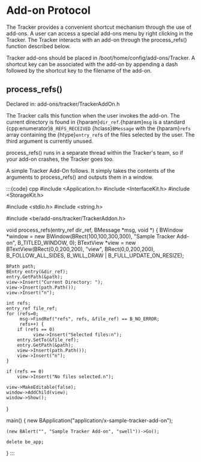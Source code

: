 # Add-on Protocol

The Tracker provides a convenient shortcut mechanism through the use of
add-ons. A user can access a special add-ons menu by right clicking in the
Tracker. The Tracker interacts with an add-on through the process_refs()
function described below.

Tracker add-ons should be placed in /boot/home/config/add-ons/Tracker. A
shortcut key can be associated with the add-on by appending a dash followed
by the shortcut key to the filename of the add-on.

## process_refs()

Declared in:  add-ons/tracker/TrackerAddOn.h



The Tracker calls this function when the user invokes the add-on. The
current directory is found in {hparam}`dir_ref`.{hparam}`msg` is a standard
{cpp:enumerator}`B_REFS_RECEIVED` {hclass}`BMessage` with the
{hparam}`refs` array containing the {htype}`entry_ref`s of the files
selected by the user. The third argument is currently unused.

process_refs() runs in a separate thread within the Tracker's team, so if
your add-on crashes, the Tracker goes too.

A simple Tracker Add-On follows. It simply takes the contents of the
arguments to process_refs() and outputs them in a window.

:::{code} cpp
#include <Application.h>
#include <InterfaceKit.h>
#include <StorageKit.h>

#include <stdio.h>
#include <string.h>

#include <be/add-ons/tracker/TrackerAddon.h>

void process_refs(entry_ref dir_ref, BMessage *msg, void *)
{
    BWindow *window = new BWindow(BRect(100,100,300,300),
       "Sample Tracker Add-on", B_TITLED_WINDOW, 0);
    BTextView *view = new BTextView(BRect(0,0,200,200), "view",
       BRect(0,0,200,200), B_FOLLOW_ALL_SIDES, B_WILL_DRAW |
       B_FULL_UPDATE_ON_RESIZE);

    BPath path;
    BEntry entry(&dir_ref);
    entry.GetPath(&path);
    view->Insert("Current Directory: ");
    view->Insert(path.Path());
    view->Insert("n");

    int refs;
    entry_ref file_ref;
    for (refs=0;
         msg->FindRef("refs", refs, &file_ref) == B_NO_ERROR;
         refs++) {
        if (refs == 0)
              view->Insert("Selected files:n");
        entry.SetTo(&file_ref);
        entry.GetPath(&path);
        view->Insert(path.Path());
        view->Insert("n");
    }

    if (refs == 0)
        view->Insert("No files selected.n");

    view->MakeEditable(false);
    window->AddChild(view);
    window->Show();
}

main()
{
    new BApplication("application/x-sample-tracker-add-on");

    (new BAlert("", "Sample Tracker Add-on", "swell"))->Go();

    delete be_app;
}
:::
